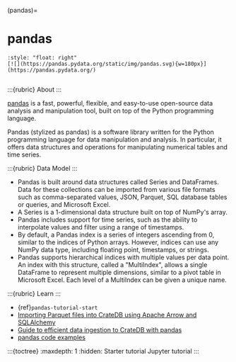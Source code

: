 (pandas)=
# pandas

```{div}
:style: "float: right"
[![](https://pandas.pydata.org/static/img/pandas.svg){w=180px}](https://pandas.pydata.org/)
```
```{div} .clearfix
```

:::{rubric} About
:::

[pandas] is a fast, powerful, flexible, and easy-to-use open-source data analysis
and manipulation tool, built on top of the Python programming language. 

Pandas (stylized as pandas) is a software library written for the Python programming
language for data manipulation and analysis. In particular, it offers data structures
and operations for manipulating numerical tables and time series.

:::{rubric} Data Model
:::
- Pandas is built around data structures called Series and DataFrames. Data for these
  collections can be imported from various file formats such as comma-separated values,
  JSON, Parquet, SQL database tables or queries, and Microsoft Excel.
- A Series is a 1-dimensional data structure built on top of NumPy's array.
- Pandas includes support for time series, such as the ability to interpolate values
  and filter using a range of timestamps.
- By default, a Pandas index is a series of integers ascending from 0, similar to the
  indices of Python arrays. However, indices can use any NumPy data type, including
  floating point, timestamps, or strings.
- Pandas supports hierarchical indices with multiple values per data point. An index
  with this structure, called a "MultiIndex", allows a single DataFrame to represent
  multiple dimensions, similar to a pivot table in Microsoft Excel. Each level of a
  MultiIndex can be given a unique name.


:::{rubric} Learn
:::
- {ref}`pandas-tutorial-start`
- [Importing Parquet files into CrateDB using Apache Arrow and SQLAlchemy]
- [Guide to efficient data ingestion to CrateDB with pandas]
- [pandas code examples]


:::{toctree}
:maxdepth: 1
:hidden:
Starter tutorial <tutorial-start>
Jupyter tutorial <tutorial-jupyter>
:::


[Efficient batch/bulk INSERT operations with pandas, Dask, and SQLAlchemy]: https://cratedb.com/docs/python/en/latest/by-example/sqlalchemy/dataframe.html
[Guide to efficient data ingestion to CrateDB with pandas]: https://community.cratedb.com/t/guide-to-efficient-data-ingestion-to-cratedb-with-pandas/1541
[Importing Parquet files into CrateDB using Apache Arrow and SQLAlchemy]: https://community.cratedb.com/t/importing-parquet-files-into-cratedb-using-apache-arrow-and-sqlalchemy/1161
[pandas]: https://pandas.pydata.org/
[pandas code examples]: https://github.com/crate/cratedb-examples/tree/main/by-dataframe/pandas
